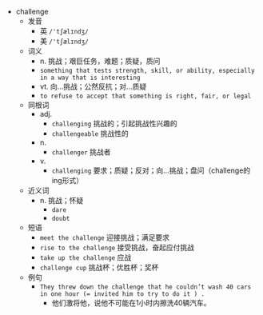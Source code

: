 - challenge
  - 发音
    - 英 `/'tʃælɪndʒ/`
    - 美 `/'tʃælɪndʒ/`
  - 词义
    - n. 挑战；艰巨任务，难题；质疑，质问
    - `something that tests strength, skill, or ability, especially in a way that is interesting`
    - vt. 向…挑战；公然反抗；对…质疑
    - `to refuse to accept that something is right, fair, or legal`
  - 同根词
    - adj.
      - `challenging` 挑战的；引起挑战性兴趣的
      - `challengeable` 挑战性的
    - n.
      - `challenger` 挑战者
    - v.
      - `challenging` 要求；质疑；反对；向…挑战；盘问（challenge的ing形式）
  - 近义词
    - n. 挑战；怀疑
      - `dare`
      - `doubt`
  - 短语
    - `meet the challenge` 迎接挑战；满足要求 
    - `rise to the challenge` 接受挑战，奋起应付挑战 
    - `take up the challenge` 应战 
    - `challenge cup` 挑战杯；优胜杯；奖杯 
  - 例句
    - `They threw down the challenge that he couldn’t wash 40 cars in one hour (= invited him to try to do it ) .`
      - 他们激将他，说他不可能在1小时内擦洗40辆汽车。

